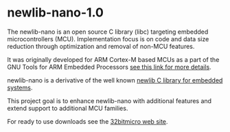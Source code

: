 newlib-nano-1.0
===============

 The newlib-nano is an open source C library (libc) targeting embedded microcontrollers (MCU).
Implementation focus is on code and data size reduction through optimization and removal of non-MCU features.

 It was originally developed for ARM Cortex-M based MCUs as a part of the GNU Tools for ARM Embedded Processors
[see this link for more details](https://blueprints.launchpad.net/gcc-arm-embedded/+spec/newlib-nano).

newlib-nano is a derivative of the well known [newlib C library for embedded systems](http://sourceware.org/newlib/).

 This project goal is to enhance newlib-nano with additional features and extend support to additional MCU families.
 
 For ready to use downloads see the [32bitmicro web site](http://32bitmicro.com).




 
